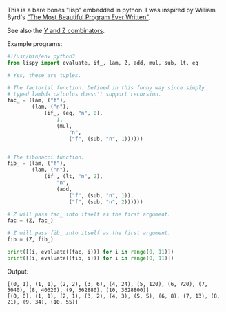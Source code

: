 This is a bare bones "lisp" embedded in python. I was inspired by William Byrd's
["The Most Beautiful Program Ever Written"](https://www.youtube.com/watch?v=OyfBQmvr2Hc).

See also the [Y and Z combinators](https://en.wikipedia.org/wiki/Fixed-point_combinator#Fixed-point_combinators_in_lambda_calculus).

Example programs:
```python
#!/usr/bin/env python3
from lispy import evaluate, if_, lam, Z, add, mul, sub, lt, eq

# Yes, these are tuples.

# The factorial function. Defined in this funny way since simply
# typed lambda calculus doesn't support recursion.
fac_ = (lam, ("f"),
        (lam, ("n"),
            (if_, (eq, "n", 0),
                1,
                (mul,
                    "n",
                    ("f", (sub, "n", 1))))))


# The fibonacci function.
fib_ = (lam, ("f"),
        (lam, ("n"),
            (if_, (lt, "n", 2),
                "n",
                (add,
                    ("f", (sub, "n", 1)),
                    ("f", (sub, "n", 2))))))

# Z will pass fac_ into itself as the first argument.
fac = (Z, fac_)

# Z will pass fib_ into itself as the first argument.
fib = (Z, fib_)

print([(i, evaluate((fac, i))) for i in range(0, 11)])
print([(i, evaluate((fib, i))) for i in range(0, 11)])
```

Output:
```
[(0, 1), (1, 1), (2, 2), (3, 6), (4, 24), (5, 120), (6, 720), (7, 5040), (8, 40320), (9, 362880), (10, 3628800)]
[(0, 0), (1, 1), (2, 1), (3, 2), (4, 3), (5, 5), (6, 8), (7, 13), (8, 21), (9, 34), (10, 55)]
```
